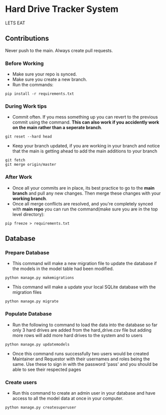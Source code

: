 # Hard Drive Tracker System
LETS EAT

## Contributions

Never push to the main. Always create pull requests. 

### Before Working

* Make sure your repo is synced.
* Make sure you create a new branch.
* Run the commands:
```
pip install -r requirements.txt
```

### During Work tips 
* Commit often. If you mess something up you can revert to the previous commit using the command. <B>This can also work if you accidently work on the main rather than a seperate branch</b>.
```
git reset --hard head
```  


* Keep your branch updated, if you are working in your branch and notice that the main is getting ahead to add the main additions to your branch
```
git fetch
git merge origin/master
```  

### After Work

* Once all your commits are in place, its best practice to go to the <B>main branch</b> and pull any new changes. Then merge these changes with your <b>working branch</b>. 
* Once all merge conflicts are resolved, and you're completely synced with <b>main repo</b> you can run the command(make sure you are in the top level directory):
```
pip freeze > requirements.txt
```

## Database

### Prepare Database

* This command will make a new migration file to update the database if the models in the model table had been modified. 
```
python manage.py makemigrations
```

* This command will make a update your local SQLite database with the migration files
```
python manage.py migrate
```

### Populate Database

* Run the following to command to load the data into the database so far only 3 hard drives are added from the hard_drive.csv file but adding more rows will add more hard drives to the system and to users
```
python manage.py updatemodels
```

* Once this command runs successfully two users would be created Maintainer and Requestor with their usernames and roles being the same. Use these to sign in with the password 'pass' and you should be able to see their respected pages

### Create users
* Run this command to create an admin user in your database and have access to all the model data at once in your computer.
```
python manage.py createsuperuser
```